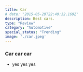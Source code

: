 ```yaml
---
title: Car
# date: "2015-05-28T22:40:32.169Z"
description: Best cars.
type: "Review"
category: "Automotive"
special_status: "Trending"
image: './car.jpeg'
---
```


### Car car car
- yes yes yes